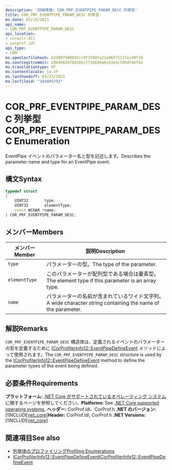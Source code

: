 ```yaml
---
description: '詳細情報: COR_PRF_EVENTPIPE_PARAM_DESC 列挙型'
title: COR_PRF_EVENTPIPE_PARAM_DESC 列挙型
ms.date: 03/19/2021
api_name:
- COR_PRF_EVENTPIPE_PARAM_DESC
api_location:
- coreclr.dll
- corprof.idl
api_type:
- COM
ms.openlocfilehash: b23897580092cc9f3f887a21e86f7111fecd9f19
ms.sourcegitcommit: 20b4565974d185c7716656a6c63e3cfdbdf4bf41
ms.translationtype: HT
ms.contentlocale: ja-JP
ms.lasthandoff: 03/23/2021
ms.locfileid: "104805793"
---
```

# <a name="cor_prf_eventpipe_param_desc-enumeration"></a><span data-ttu-id="0ceaf-103">COR_PRF_EVENTPIPE_PARAM_DESC 列挙型</span><span class="sxs-lookup"><span data-stu-id="0ceaf-103">COR_PRF_EVENTPIPE_PARAM_DESC Enumeration</span></span>

<span data-ttu-id="0ceaf-104">EventPipe イベントのパラメーター名と型を記述します。</span><span class="sxs-lookup"><span data-stu-id="0ceaf-104">Describes the parameter name and type for an EventPipe event.</span></span>
  
## <a name="syntax"></a><span data-ttu-id="0ceaf-105">構文</span><span class="sxs-lookup"><span data-stu-id="0ceaf-105">Syntax</span></span>  
  
```cpp  
typedef struct
{
    UINT32       type;
    UINT32       elementType;
    const WCHAR *name;
} COR_PRF_EVENTPIPE_PARAM_DESC;
```  
  
## <a name="members"></a><span data-ttu-id="0ceaf-106">メンバー</span><span class="sxs-lookup"><span data-stu-id="0ceaf-106">Members</span></span>  
  
|<span data-ttu-id="0ceaf-107">メンバー</span><span class="sxs-lookup"><span data-stu-id="0ceaf-107">Member</span></span>|<span data-ttu-id="0ceaf-108">説明</span><span class="sxs-lookup"><span data-stu-id="0ceaf-108">Description</span></span>|  
|------------|-----------------|  
|`type`|<span data-ttu-id="0ceaf-109">パラメーターの型。</span><span class="sxs-lookup"><span data-stu-id="0ceaf-109">The type of the parameter.</span></span>|  
|`elementType`|<span data-ttu-id="0ceaf-110">このパラメーターが配列型である場合は要素型。</span><span class="sxs-lookup"><span data-stu-id="0ceaf-110">The element type if this parameter is an array type.</span></span>|  
|`name`|<span data-ttu-id="0ceaf-111">パラメーターの名前が含まれているワイド文字列。</span><span class="sxs-lookup"><span data-stu-id="0ceaf-111">A wide character string containing the name of the parameter.</span></span>|  
  
## <a name="remarks"></a><span data-ttu-id="0ceaf-112">解説</span><span class="sxs-lookup"><span data-stu-id="0ceaf-112">Remarks</span></span>  

 <span data-ttu-id="0ceaf-113">`COR_PRF_EVENTPIPE_PARAM_DESC` 構造体は、定義されるイベントのパラメーターの型を定義するために [ICorProfilerInfo12::EventPipeDefineEvent](icorprofilerinfo12-eventpipedefineevent-method.md) メソッドによって使用されます。</span><span class="sxs-lookup"><span data-stu-id="0ceaf-113">The `COR_PRF_EVENTPIPE_PARAM_DESC` structure is used by the [ICorProfilerInfo12::EventPipeDefineEvent](icorprofilerinfo12-eventpipedefineevent-method.md) method to define the parameter types of the event being defined.</span></span>
  
## <a name="requirements"></a><span data-ttu-id="0ceaf-114">必要条件</span><span class="sxs-lookup"><span data-stu-id="0ceaf-114">Requirements</span></span>  

<span data-ttu-id="0ceaf-115">**プラットフォーム:** [.NET Core がサポートされているオペレーティング システム](../../../core/install/windows.md?pivots=os-windows)に関するページを参照してください。</span><span class="sxs-lookup"><span data-stu-id="0ceaf-115">**Platforms:** See [.NET Core supported operating systems](../../../core/install/windows.md?pivots=os-windows).</span></span>
<span data-ttu-id="0ceaf-116">**ヘッダー:** CorProf.idl、CorProf.h **.NET のバージョン:** [!INCLUDE[net_core](../../../../includes/net-core-50-md.md)]</span><span class="sxs-lookup"><span data-stu-id="0ceaf-116">**Header:** CorProf.idl, CorProf.h **.NET Versions:** [!INCLUDE[net_core](../../../../includes/net-core-50-md.md)]</span></span>
  
## <a name="see-also"></a><span data-ttu-id="0ceaf-117">関連項目</span><span class="sxs-lookup"><span data-stu-id="0ceaf-117">See also</span></span>

- [<span data-ttu-id="0ceaf-118">列挙体のプロファイリング</span><span class="sxs-lookup"><span data-stu-id="0ceaf-118">Profiling Enumerations</span></span>](profiling-enumerations.md)
- [<span data-ttu-id="0ceaf-119">ICorProfilerInfo12::EventPipeDefineEvent</span><span class="sxs-lookup"><span data-stu-id="0ceaf-119">ICorProfilerInfo12::EventPipeDefineEvent</span></span>](icorprofilerinfo12-eventpipedefineevent-method.md)
